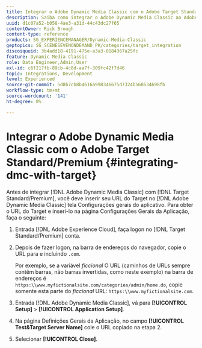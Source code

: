 ```yaml
---
title: Integrar o Adobe Dynamic Media Classic com o Adobe Target Standard/Premium
description: Saiba como integrar o Adobe Dynamic Media Classic ao Adobe Target Standard/Premium.
uuid: d1c07a52-b058-4ae3-a31d-44c43dc27f65
contentOwner: Rick Brough
content-type: reference
products: SG_EXPERIENCEMANAGER/Dynamic-Media-Classic
geptopics: SG_SCENESEVENONDEMAND_PK/categories/target_integration
discoiquuid: 3b4add18-4191-475e-a3a3-0184367a25fc
feature: Dynamic Media Classic
role: Data Engineer,Admin,User
exl-id: c6f217fb-89cb-4c8d-aa7f-309fc42f7d46
topic: Integrations, Development
level: Experienced
source-git-commit: 5d8b7cb8b4616a998346675d7324b568634698fb
workflow-type: tm+mt
source-wordcount: '141'
ht-degree: 0%

---
```


# Integrar o Adobe Dynamic Media Classic com o Adobe Target Standard/Premium {#integrating-dmc-with-target}

Antes de integrar [!DNL Adobe Dynamic Media Classic] com [!DNL Target Standard/Premium], você deve inserir seu URL do Target no [!DNL Adobe Dynamic Media Classic] tela Configurações gerais do aplicativo. Para obter o URL do Target e inseri-lo na página Configurações Gerais da Aplicação, faça o seguinte:

1. Entrada [!DNL Adobe Experience Cloud], faça logon no [!DNL Target Standard/Premium] conta.
1. Depois de fazer logon, na barra de endereços do navegador, copie o URL para e incluindo `.com`.

   Por exemplo, se a variável *ficcional* O URL (caminhos de URLs sempre contêm barras, não barras invertidas, como neste exemplo) na barra de endereços é `https:\\www.myfictionalsite.com/categories/admin/home.do`, copie somente esta parte do *ficcional* URL: `https:\\www.myfictionalsite.com`.

1. Entrada [!DNL Adobe Dynamic Media Classic], vá para **[!UICONTROL Setup]** > **[!UICONTROL Application Setup]**.
1. Na página Definições Gerais da Aplicação, no campo **[!UICONTROL Test&Target Server Name]** cole o URL copiado na etapa 2.
1. Selecionar **[!UICONTROL Close]**.
